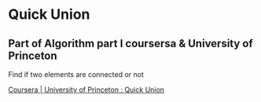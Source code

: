 # Quick Union

## Part of Algorithm part I coursersa & University of Princeton

Find if two elements are connected or not

[Coursera | University of Princeton : Quick Union](https://www.coursera.org/learn/algorithms-part1/lecture/ZgecU/quick-union)
